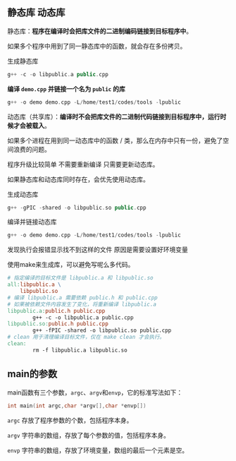 







## 静态库 动态库

静态库：**程序在编译时会把库文件的二进制编码链接到目标程序中**。

如果多个程序中用到了同一静态库中的函数，就会存在多份拷贝。

生成静态库

```c++
g++ -c -o libpublic.a public.cpp
```

**编译 `demo.cpp` 并链接一个名为 `public` 的库**

```c++
g++ -o demo demo.cpp -L/home/test1/codes/tools -lpublic
```



动态库（共享库）：**编译时不会把库文件的二进制代码链接到目标程序中，运行时候才会被载入**。

如果多个进程在用到同一动态库中的函数 / 类，那么在内存中只有一份，避免了空间浪费的问题。

程序升级比较简单 不需要重新编译 只需要更新动态库。

如果静态库和动态库同时存在，会优先使用动态库。

生成动态库

```c++
g++ -gPIC -shared -o libpublic.so public.cpp
```

编译并链接动态库

```c++
g++ -o demo demo.cpp -L/home/test1/codes/tools -lpublic
```

发现执行会报错显示找不到这样的文件 原因是需要设置好环境变量



使用make来生成库，可以避免写呢么多代码。

```makefile
# 指定编译的目标文件是 libpublic.a 和 libpublic.so
all:libpublic.a \
    libpublic.so
# 编译 libpublic.a 需要依赖 public.h 和 public.cpp
# 如果被依赖文件内容发生了变化，将重新编译 libpublic.a
libpublic.a:public.h public.cpp
        g++ -c -o libpublic.a public.cpp
libpublic.so:public.h public.cpp
        g++ -fPIC -shared -o libpublic.so public.cpp
# clean 用于清理编译目标文件，仅在 make clean 才会执行。
clean:
        rm -f libpublic.a libpublic.so
```



## main的参数

main函数有三个参数，`argc`、`argv`和`envp`，它的标准写法如下：

```c++
int main(int argc,char *argv[],char *envp[])
```

`argc`   存放了程序参数的个数，包括程序本身。

`argv`   字符串的数组，存放了每个参数的值，包括程序本身。

`envp`  字符串的数组，存放了环境变量，数组的最后一个元素是空。